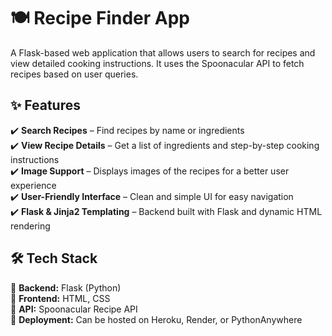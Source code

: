 
# 🍽️ Recipe Finder App

A Flask-based web application that allows users to search for recipes and view detailed cooking instructions. It uses the Spoonacular API to fetch recipes based on user queries.

## ✨ Features
✔️ **Search Recipes** – Find recipes by name or ingredients  
✔️ **View Recipe Details** – Get a list of ingredients and step-by-step cooking instructions  
✔️ **Image Support** – Displays images of the recipes for a better user experience  
✔️ **User-Friendly Interface** – Clean and simple UI for easy navigation  
✔️ **Flask & Jinja2 Templating** – Backend built with Flask and dynamic HTML rendering  

## 🛠️ Tech Stack
🔹 **Backend:** Flask (Python)  
🔹 **Frontend:** HTML, CSS  
🔹 **API:** Spoonacular Recipe API  
🔹 **Deployment:** Can be hosted on Heroku, Render, or PythonAnywhere  
